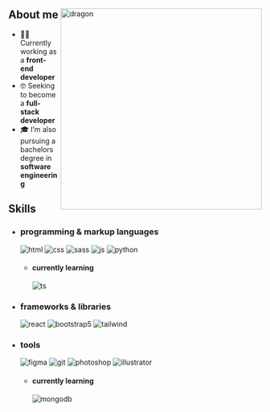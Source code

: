  <p align="center"><!-- Optional banner goes here--> </p>
<div>
<img align="right" width="400" alt="dragon" src="https://i.pinimg.com/originals/5f/29/30/5f293030b863a0c6f927959f7c57d3bc.jpg">
<h2>About me</h2>
<ul>
<li>👨‍💻 Currently working as a <strong>front-end developer</strong></li>
<li>🤓 Seeking to become a <strong>full-stack developer</strong></li>
<li>🎓 I’m also pursuing a bachelors degree in <strong>software engineering</strong></li>
</ul>
<h2>  Skills  </h2>
<ul>
<li>
<h3> programming &amp; markup languages </h3>
<img src="https://img.shields.io/badge/HTML5-E34F26?style=for-the-badge&amp;logo=html5&amp;logoColor=white" alt="html">
<img src="https://img.shields.io/badge/CSS3-1572B6?style=for-the-badge&amp;logo=css3&amp;logoColor=white" alt="css">
<img src="https://img.shields.io/badge/SASS-hotpink.svg?style=for-the-badge&amp;logo=SASS&amp;logoColor=white" alt="sass">
<img src="https://img.shields.io/badge/JavaScript-111111?style=for-the-badge&amp;logo=javascript&amp;logoColor=F7DF1E" alt="js">
<img src="https://img.shields.io/badge/Python-14354C?style=for-the-badge&amp;logo=python&amp;logoColor=white" alt="python">
<ul>
<li>
<h4> currently learning </h4>
<img src="https://img.shields.io/badge/TypeScript-007ACC?style=for-the-badge&amp;logo=typescript&amp;logoColor=white" alt="ts">
</li>
</ul>
</li>
<li>
<h3>  frameworks &amp; libraries </h3>
<img src="https://img.shields.io/badge/react-%2320232a.svg?style=for-the-badge&amp;logo=react&amp;logoColor=%2361DAFB" alt="react">
<img src="https://img.shields.io/badge/next.js-000000?style=for-the-badge&amp;logo=nextdotjs&amp;logoColor=white" alt="bootstrap5">
<img src="https://img.shields.io/badge/Tailwind_CSS-38B2AC?style=for-the-badge&amp;logo=tailwind-css&amp;logoColor=white" alt="tailwind">
</li>
<li>
<h3> tools </h3>
  <img src="https://img.shields.io/badge/figma-7434a4?style=for-the-badge&amp;logo=figma&amp;logoColor=white" alt="figma">
  <img src="https://img.shields.io/badge/git-%23F05033.svg?style=for-the-badge&amp;logo=git&amp;logoColor=white" alt="git">
<img src="https://img.shields.io/badge/adobe%20photoshop-001E36.svg?style=for-the-badge&amp;logo=adobe%20photoshop&amp;logoColor=" alt="photoshop">
<img src="https://img.shields.io/badge/adobe%20illustrator-3c240c.svg?style=for-the-badge&amp;logo=adobe%20illustrator&amp;logoColor=f8a829" alt="illustrator">
<ul>
<li>
<h4> currently learning </h4>
<img src="https://img.shields.io/badge/MongoDB-%234ea94b.svg?style=for-the-badge&amp;logo=mongodb&amp;logoColor=white" alt="mongodb">
</li>
</ul>
</li>
</ul>
<!---

--->
<hr>


